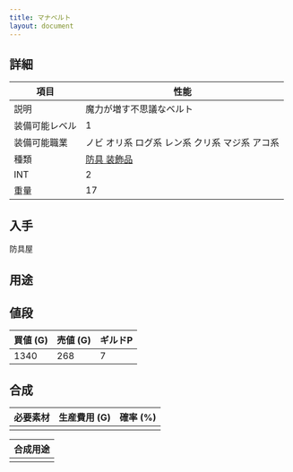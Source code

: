 ```yaml
---
title: マナベルト
layout: document
---
```

## 詳細


|項目|性能|
|---|---|
|説明|魔力が増す不思議なベルト|
|装備可能レベル|1|
|装備可能職業|ノビ オリ系 ログ系 レン系 クリ系 マジ系 アコ系|
|種類|[防具 装飾品](防具(装飾品))|
|INT|2|
|重量|17|

## 入手

防具屋

## 用途

## 値段
|買値 (G)|売値 (G)|ギルドP|
|---|---|---|
|1340|268|7|

## 合成
|必要素材|生産費用 (G)|確率 (%)|
|---|---|---|
||||

|合成用途|
|---|
||
